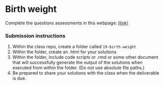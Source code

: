 Birth weight
====================================================

Complete the questions assessments in this webpage: [(link)](https://tgstewart.cloud/cdf-pdf-mixtures-kernel.html)

### Submission instructions

1.  Within the class repo, create a
    folder called `19-birth-weight`
2.  Within the folder, create an .html for your solutions
3.  Within the folder, include code scripts or .rmd or some other
    document that will successfully generate the output of the solutions when executed from within the folder. (Do not use
    absolute file paths.)
4.  Be prepared to share your solutions with the class when the
    deliverable is due.